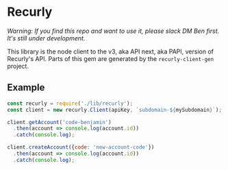 # Recurly

*Warning: If you find this repo and want to use it, please slack DM Ben first. It's still under development.*

This library is the node client to the v3, aka API next, aka PAPI, version of Recurly's API. Parts of this gem are generated
by the `recurly-client-gen` project.

## Example

```js
const recurly = require('./lib/recurly');
const client = new recurly.Client(apiKey, `subdomain-${mySubdomain}`);

client.getAccount('code-benjamin')
  .then(account => console.log(account.id))
  .catch(console.log);

client.createAccount({code: 'new-account-code'})
  .then(account => console.log(account.id))
  .catch(console.log);
```
